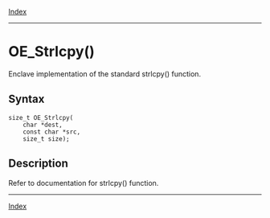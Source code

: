 [Index](index.md)

---
# OE_Strlcpy()

Enclave implementation of the standard strlcpy() function.

## Syntax

    size_t OE_Strlcpy(
        char *dest,
        const char *src,
        size_t size);
## Description 

Refer to documentation for strlcpy() function.

---
[Index](index.md)

